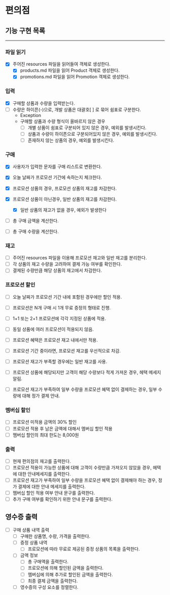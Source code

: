 # 편의점

## 기능 구현 목록

---

### 파일 읽기
- [x] 주어진 resources 파일을 읽어들여 객체로 생성한다.
  - [x] products.md 파일을 읽어 Product 객체로 생성한다.
  - [x] promotions.md 파일을 읽어 Promotion 객체로 생성한다.

### 입력
- [x] 구매할 상품과 수량을 입력받는다.
- [ ] 수량은 하이픈(-)으로, 개발 상품은 대괄호[ ] 로 묶어 쉼표로 구분한다.
  - Exception
  - 구매할 상품과 수량 형식이 올바르지 않은 경우
    - [ ] 개별 상품이 쉼표로 구분되어 있지 않은 경우, 예외를 발생시킨다.
    - [ ] 상품과 수량이 하이픈으로 구분되어있지 않은 경우, 예외를 발생시킨다.
    - [ ] 존재하지 않는 상품의 경우, 예외를 발생시킨다.

### 구매
- [x] 사용자가 입력한 문자를 구매 리스트로 변환한다.
- [x] 오늘 날짜가 프로모션 기간에 속하는지 체크한다.
- [x] 프로모션 상품의 경우, 프로모션 상품의 재고를 차감한다.
- [x] 프로모션 상품이 아닌경우, 일반 상품의 재고를 차감한다.
  - [x] 일반 상품의 재고가 없을 경우, 예외가 발생한다 
- [ ] 총 구매 금액을 계산한다.
- [ ] 총 구매 수량을 계산한다.



### 재고
- [ ] 주어진 resources 파일을 이용해 프로모션 재고와 일반 재고를 분리한다.
- [ ] 각 상품의 재고 수량을 고려하여 결제 가능 여부를 확인한다.
- [ ] 결제된 수량만큼 해당 상품의 재고에서 차감한다.

### 프로모션 할인
- [ ] 오늘 날짜가 프로모션 기간 내에 포함된 경우에만 할인 적용.
- [ ] 프로모션은 N개 구매 시 1개 무료 증정의 형태로 진행.
- [ ] 1+1 또는 2+1 프로모션에 각각 지정된 상품에 적용.
- [ ] 동일 상품에 여러 프로모션이 적용되지 않음.
- [ ] 프로모션 혜택은 프로모션 재고 내에서만 적용.
- [ ] 프로모션 기간 중이라면, 프로모션 재고를 우선적으로 차감.
- [ ] 프로모션 재고가 부족할 경우에는 일반 재고를 사용.
- [ ] 프로모션 상품에 해당되지만 고객이 해당 수량보다 적게 가져온 경우, 헤택 메세지 알림.
- [ ] 프로모션 재고가 부족하여 일부 수량을 프로모션 혜택 없이 결제하는 경우, 일부 수량에 대해 정가 결제 안내.


### 멤버십 할인
- [ ] 프로모션 미적용 금액의 30% 할인
- [ ] 프로모션 적용 후 남은 금액에 대해서 멤버십 할인 적용
- [ ] 멤버십 할인의 최대 한도는 8,000원

### 출력
- [ ] 현재 편의점의 재고를 출력한다.
- [ ] 프로모션 적용이 가능한 상품에 대해 고객이 수량만큼 가져오지 않았을 경우, 헤택에 대한 안내메세지를 출력한다.
- [ ] 프로모션 재고가 부족하여 일부 수량을 프로모션 혜택 없이 결제해야 하는 경우, 정가 결제에 대한 안내 메세지를 출력한다.
- [ ] 멤버십 할인 적용 여부 안내 문구를 출력한다.
- [ ] 추가 구매 여부를 확인하기 위한 안내 문구를 출력한다.

## 영수증 출력
- [ ] 구매 상품 내역 출력
  - [ ] 구매한 상품명, 수량, 가격을 출력한다.
  - [ ] 증정 상품 내역
    - [ ] 프로모션에 따라 무료로 제공된 증정 상품의 목록을 출력한다.
  - [ ] 금액 정보
    - [ ] 총 구매액을 출력한다.
    - [ ] 프로모션에 의해 할인된 금액을 출력한다.
    - [ ] 멤버십에 의해 추가로 할인된 금액을 출력한다.
    - [ ] 최종 결제 금액을 출력한다.
  - [ ] 영수증의 구성 요소를 정렬한다.

